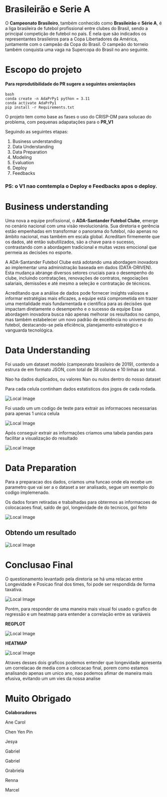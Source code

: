 # Brasileirão e Serie A

O **Campeonato Brasileiro**, também conhecido como **Brasileirão** e **Série A**, é a liga brasileira de futebol profissional entre clubes do Brasil, sendo a principal competição de futebol no país. É nela que são indicados os representantes brasileiros para a Copa Libertadores da América, juntamente com o campeão da Copa do Brasil. O campeão do torneio também conquista uma vaga na Supercopa do Brasil no ano seguinte.

# Escopo do projeto

#### Para reprodutibilidade do PR sugere a seguintes oreientações

```
bash
conda create -n AdaPrPy1 python = 3.11
conda activate AdaPrPy1 
pip install -r Requirements.txt

```

O projeto tem como base as fases o uso do CRISP-DM para solucao do problema, com pequenas adapatações para o **PR_V1**

Seguindo as seguintes etapas:

1. Business understanding
2. Data Understanding
3. Data Preparation
4. Modeling
5. Evaluation
6. Deploy
7. Feedbacks


### PS: o V1 nao comtempla o Deploy e Feedbacks apos o deploy.

# Business understanding


Uma nova a equipe profissional, o **ADA-Santander Futebol Clube**, emerge no cenário nacional com uma visão revolucionária. Sua diretoria e gerência estão empenhadas em transformar o panorama do futebol, não apenas no âmbito nacional, mas também em escala global. Acreditam firmemente que os dados, até então subutilizados, são a chave para o sucesso, contrastando com a abordagem tradicional e muitas vezes emocional que permeia as decisões no esporte.

 A ADA-Santander Futebol Clube está adotando uma abordagem inovadora ao implementar uma administração baseada em dados (DATA-DRIVEN). Esta mudança abrange diversos setores cruciais para o desempenho do clube, incluindo contratações, renovações de contratos, negociações salariais, demissões e até mesmo a seleção e contratação de técnicos.

Acreditando que a análise de dados pode fornecer insights valiosos e informar estratégias mais eficazes, a equipe está comprometida em trazer uma mentalidade mais fundamentada e científica para as decisões que impactam diretamente o desempenho e o sucesso da equipe Essa abordagem inovadora busca não apenas melhorar os resultados no campo, mas também estabelecer um novo padrão de excelência no universo do futebol, destacando-se pela eficiência, planejamento estratégico e vanguarda tecnológica.


# Data Understanding

Foi usado um dataset modelo (campeonato brasileiro de 2019), contendo a estrura de em formato JSON, com total de 38 colunas e 10 linhas ao total.

Nao ha dados duplicados, ou valores Nan ou nulos dentro do nosso dataset

Para cada celula continham dados estatisticos dos jogos de cada rodada.

![Local Image](img/file1.png)

Foi usado um um codigo de teste para extrair as informacoes necessarias para apenas 1 unica celula

![Local Image](img/teste1.png)

Após conseguir extrair as informações criamos uma tabela pandas para facilitar a visualização do resultado

![Local Image](img/Eg1.png)

# Data Preparation 

Para a preparacao dos dados,  criamos uma funcao onde ela recebe um parametro que vai ser a o dataset a ser analisado, segue um exemplo do codigo implemenado.

Os dados foram retiradas e trabalhadas para obtermos as informacoes de colocacaoes final, saldo de gol, longevidade de do tecnicos, gol feito

![Local Image](img/codigo1.png)

## Obtendo um resultado 

![Local Image](img/dados_finais.png)

# Conclusao Final

O questionamento levantado pela diretoria se há uma relacao entre Longevidade e Posicao final  dos times, foi pode ser respondida de forma taxativa. 

![Local Image](img/grafico_final.png)

Porém, para responder de uma maneira mais visual foi usado o grafico de regressão e um heatmap para entender a correlaçāo entre as variáveis

**REGPLOT**

![Local Image](img/regplot.png)

**HEATMAP**

![Local Image](img/correlacao.png)

Atraves desses dois graficos podemos entender que longevidade apresenta um correlacao de media com a colocacao final, porem como estamos analisando apenas um unico ano, nao podemos afimar de maneira mais efusiva, evitando um um vies da nossa analise

# Muito Obrigado
**Colaboradores**

Ane Carol

Chen Yen Pin

Jesya

Gabriel

Gabriel

Grabriela

Renna

Marcel




